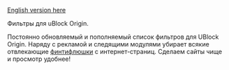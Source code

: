 [English version here](README.md)

Фильтры для uBlock Origin.

<!-- [Добавить подписку](abp:subscribe?location=https%3A//raw.githubusercontent.com/mtxadmin/ublock/master/it) -->

<!-- Click the following: [Add Web Annoyances Ultralist to Custom uBlock Origin Filters](https://subscribe.adblockplus.org/?location=https://raw.githubusercontent.com/yourduskquibbles/webannoyances/master/ultralist.txt&title=Web%20Annoyances%20Ultralist).  -->

<!-- [Добавить подписку](ubo://subscribe?location=https%3A//raw.githubusercontent.com/mtxadmin/ublock/master/it) -->

<!-- https://github.com/github/markup/issues/933 -->

Постоянно обновляемый и пополняемый список фильтров для UBlock Origin. Наряду с рекламой и следящими модулями убирает всякие отвлекающие [финтифлюшки](docs/policy_ru) с интернет-страниц. Сделаем сайты чище и просмотр удобнее!


